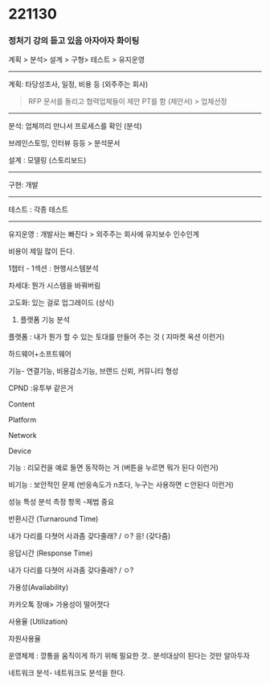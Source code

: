 # 221130

### 정처기 강의 듣고 있음 아자아자 화이팅


계획 > 분석> 설계 > 구형> 테스트 > 유지운영 

---

계획: 타당성조사, 일정, 비용 등 (외주주는 회사) 

> RFP 문서를 돌리고 협력업체들이 제안 PT를 함 (제안서) > 업체선정

---

분석: 업체끼리 만나서 프로세스를 확인 (분석)

브레인스토밍, 인터뷰 등등 > 분석문서

설계 : 모델링 (스토리보드)

---

구현: 개발

---

테스트 : 각종 테스트 

---

유지운영 : 개발사는 빠진다 > 외주주는 회사에 유지보수 인수인계 

비용이 제일 많이 든다.

1챕터 - 1섹션 : 현행시스템분석

차세대: 뭔가 시스템을 바꿔버림

고도화: 있는 걸로 업그레이드   (상식)

1. 플랫폼 기능 분석

플랫폼 : 내가 뭔가 할 수 있는 토대를 만들어 주는 것 ( 지마켓 옥션 이런거)

하드웨어+소프트웨어

기능- 연결기능, 비용감소기능, 브랜드 신뢰, 커뮤니티 형성

CPND :유투부 같은거 

Content

Platform

Network 

Device

기능 : 리모컨을 예로 들면 동작하는 거 (버튼을 누르면 뭐가 된다 이런거)

비기능 : 보안적인 문제 (반응속도가 n초다, 누구는 사용하면 ㄷ안된다 이런거)

성능 특성 분석 측정 항목 -제법 중요 

반환시간 (Turnaround Time)

내가 다리를 다쳣어 사과좀 갖다줄래? / ㅇ? 응! (갖다줌) 

응답시간 (Response Time)

내가 다리를 다쳣어 사과좀 갖다줄래? / ㅇ?

가용성(Availability)

카카오톡 장애> 가용성이 떨어졋다

사용율 (Utilization)

자원사용율 

운영체제 : 깡통을 움직이게 하기 위해 필요한 것.. 분석대상이 된다는 것만 알아두자 

네트워크 분석- 네트워크도 분석을 한다.